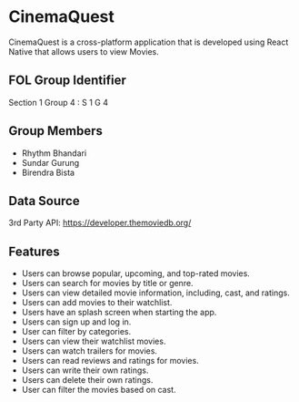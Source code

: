 # CinemaQuest

CinemaQuest is a cross-platform application that is developed using React Native that allows users to view Movies.

## FOL Group Identifier

Section 1 Group 4 : S 1 G 4

## Group Members

- Rhythm Bhandari
- Sundar Gurung
- Birendra Bista

## Data Source

3rd Party API: https://developer.themoviedb.org/

## Features

- Users can browse popular, upcoming, and top-rated movies.
- Users can search for movies by title or genre.
- Users can view detailed movie information, including, cast, and ratings.
- Users can add movies to their watchlist.
- Users have an splash screen when starting the app.
- Users can sign up and log in.
- User can filter by categories.
- Users can view their watchlist movies.
- Users can watch trailers for movies.
- Users can read reviews and ratings for movies.
- Users can write their own ratings.
- Users can delete their own ratings.
- User can filter the movies based on cast.
